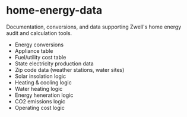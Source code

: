 # home-energy-data
Documentation, conversions, and data supporting Zwell's home energy audit and calculation tools.

* Energy conversions
* Appliance table
* Fuel/utility cost table
* State electricity production data
* Zip code data (weather stations, water sites)
* Solar insolation logic
* Heating & cooling logic
* Water heating logic
* Energy heneration logic
* CO2 emissions logic
* Operating cost logic

